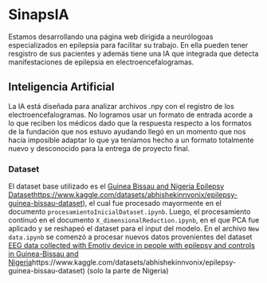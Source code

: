 # SinapsIA
Estamos desarrollando una página web dirigida a neurólogoas especializados en epilepsia para facilitar su trabajo. En ella pueden tener resgistro de sus pacientes y además tiene una IA que integrada que detecta manifestaciones de epilepsia en electroencefalogramas.

## Inteligencia Artificial
La IA está diseñada para analizar archivos .npy con el registro de los electroencefalogramas. No logramos usar un formato de entrada acorde a lo que reciben los médicos dado que la respuesta respecto a los formatos de la fundación que nos estuvo ayudando llegó en un momento que nos hacía imposible adaptar lo que ya teníamos hecho a un formato totalmente nuevo y desconocido para la entrega de proyecto final.

### Dataset
El dataset base utilizado es el [Guinea Bissau and Nigeria Epilepsy Dataset](https://www.kaggle.com/datasets/abhishekinnvonix/epilepsy-guinea-bissau-dataset)https://www.kaggle.com/datasets/abhishekinnvonix/epilepsy-guinea-bissau-dataset), el cual fue procesado mayormente en el documento `procesamientoInicialDataset.ipynb`. Luego, el procesamiento continuó en el documento `X_dimensionalReduction.ipynb`, en el que PCA fue aplicado y se reshapeó el dataset para el input del modelo. En el archivo `New data.ipynb` se comenzó a procesar nuevos datos provenientes del dataset [EEG data collected with Emotiv device in people with epilepsy and controls in Guinea-Bissau and Nigeria]([https://www.kaggle.com/datasets/abhishekinnvonix/epilepsy-guinea-bissau-dataset](https://zenodo.org/records/1252141))https://www.kaggle.com/datasets/abhishekinnvonix/epilepsy-guinea-bissau-dataset) (solo la parte de Nigeria)

